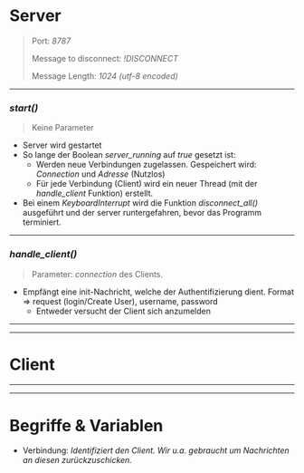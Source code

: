 # Server
> Port: _8787_
> 
> Message to disconnect: _!DISCONNECT_
> 
> Message Length: _1024 (utf-8 encoded)_
***

### _start()_
> Keine Parameter
- Server wird gestartet
- So lange der Boolean _server_running_ auf _true_ gesetzt ist:
  - Werden neue Verbindungen zugelassen. Gespeichert wird: _Connection_ und _Adresse_ (Nutzlos)
  - Für jede Verbindung (Client) wird ein neuer Thread (mit der _handle_client_ Funktion) erstellt.
- Bei einem _KeyboardInterrupt_ wird die Funktion _disconnect_all()_ ausgeführt und der server runtergefahren, bevor das Programm terminiert.
***

### _handle_client()_
> Parameter: _connection_ des Clients.
- Empfängt eine init-Nachricht, welche der Authentifizierung dient. Format => request (login/Create User), username, password
  - Entweder versucht der Client sich anzumelden


***
***
# Client


***
***
# Begriffe & Variablen
- Verbindung: _Identifiziert den Client. Wir u.a. gebraucht um Nachrichten an diesen zurückzuschicken._